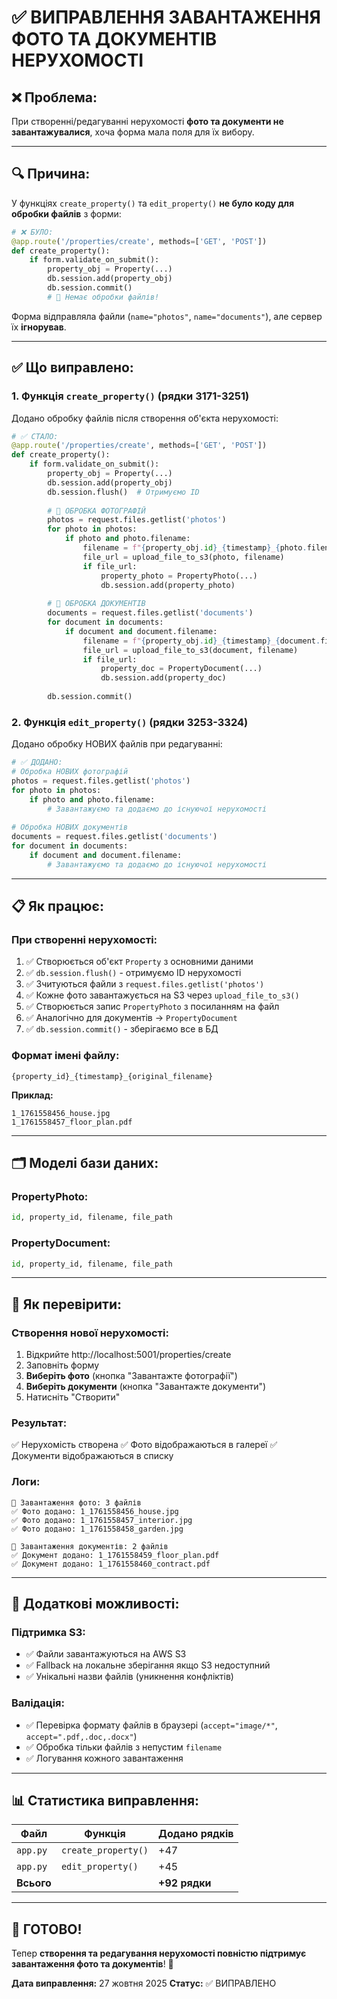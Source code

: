 # ✅ ВИПРАВЛЕННЯ ЗАВАНТАЖЕННЯ ФОТО ТА ДОКУМЕНТІВ НЕРУХОМОСТІ

## ❌ **Проблема:**

При створенні/редагуванні нерухомості **фото та документи не завантажувалися**, хоча форма мала поля для їх вибору.

---

## 🔍 **Причина:**

У функціях `create_property()` та `edit_property()` **не було коду для обробки файлів** з форми:

```python
# ❌ БУЛО:
@app.route('/properties/create', methods=['GET', 'POST'])
def create_property():
    if form.validate_on_submit():
        property_obj = Property(...)
        db.session.add(property_obj)
        db.session.commit()
        # 🔴 Немає обробки файлів!
```

Форма відправляла файли (`name="photos"`, `name="documents"`), але сервер їх **ігнорував**.

---

## ✅ **Що виправлено:**

### **1. Функція `create_property()` (рядки 3171-3251)**

Додано обробку файлів після створення об'єкта нерухомості:

```python
# ✅ СТАЛО:
@app.route('/properties/create', methods=['GET', 'POST'])
def create_property():
    if form.validate_on_submit():
        property_obj = Property(...)
        db.session.add(property_obj)
        db.session.flush()  # Отримуємо ID
        
        # 📸 ОБРОБКА ФОТОГРАФІЙ
        photos = request.files.getlist('photos')
        for photo in photos:
            if photo and photo.filename:
                filename = f"{property_obj.id}_{timestamp}_{photo.filename}"
                file_url = upload_file_to_s3(photo, filename)
                if file_url:
                    property_photo = PropertyPhoto(...)
                    db.session.add(property_photo)
        
        # 📄 ОБРОБКА ДОКУМЕНТІВ
        documents = request.files.getlist('documents')
        for document in documents:
            if document and document.filename:
                filename = f"{property_obj.id}_{timestamp}_{document.filename}"
                file_url = upload_file_to_s3(document, filename)
                if file_url:
                    property_doc = PropertyDocument(...)
                    db.session.add(property_doc)
        
        db.session.commit()
```

### **2. Функція `edit_property()` (рядки 3253-3324)**

Додано обробку НОВИХ файлів при редагуванні:

```python
# ✅ ДОДАНО:
# Обробка НОВИХ фотографій
photos = request.files.getlist('photos')
for photo in photos:
    if photo and photo.filename:
        # Завантажуємо та додаємо до існуючої нерухомості
        
# Обробка НОВИХ документів  
documents = request.files.getlist('documents')
for document in documents:
    if document and document.filename:
        # Завантажуємо та додаємо до існуючої нерухомості
```

---

## 📋 **Як працює:**

### **При створенні нерухомості:**

1. ✅ Створюється об'єкт `Property` з основними даними
2. ✅ `db.session.flush()` - отримуємо ID нерухомості
3. ✅ Зчитуються файли з `request.files.getlist('photos')`
4. ✅ Кожне фото завантажується на S3 через `upload_file_to_s3()`
5. ✅ Створюється запис `PropertyPhoto` з посиланням на файл
6. ✅ Аналогічно для документів → `PropertyDocument`
7. ✅ `db.session.commit()` - зберігаємо все в БД

### **Формат імені файлу:**

```
{property_id}_{timestamp}_{original_filename}
```

**Приклад:**
```
1_1761558456_house.jpg
1_1761558457_floor_plan.pdf
```

---

## 🗂️ **Моделі бази даних:**

### **PropertyPhoto:**
```python
id, property_id, filename, file_path
```

### **PropertyDocument:**
```python
id, property_id, filename, file_path
```

---

## 🧪 **Як перевірити:**

### **Створення нової нерухомості:**

1. Відкрийте http://localhost:5001/properties/create
2. Заповніть форму
3. **Виберіть фото** (кнопка "Завантажте фотографії")
4. **Виберіть документи** (кнопка "Завантажте документи")
5. Натисніть "Створити"

### **Результат:**

✅ Нерухомість створена
✅ Фото відображаються в галереї
✅ Документи відображаються в списку

### **Логи:**

```
📸 Завантаження фото: 3 файлів
✅ Фото додано: 1_1761558456_house.jpg
✅ Фото додано: 1_1761558457_interior.jpg
✅ Фото додано: 1_1761558458_garden.jpg

📄 Завантаження документів: 2 файлів
✅ Документ додано: 1_1761558459_floor_plan.pdf
✅ Документ додано: 1_1761558460_contract.pdf
```

---

## 🔧 **Додаткові можливості:**

### **Підтримка S3:**
- ✅ Файли завантажуються на AWS S3
- ✅ Fallback на локальне зберігання якщо S3 недоступний
- ✅ Унікальні назви файлів (уникнення конфліктів)

### **Валідація:**
- ✅ Перевірка формату файлів в браузері (`accept="image/*"`, `accept=".pdf,.doc,.docx"`)
- ✅ Обробка тільки файлів з непустим `filename`
- ✅ Логування кожного завантаження

---

## 📊 **Статистика виправлення:**

| Файл | Функція | Додано рядків |
|------|---------|---------------|
| `app.py` | `create_property()` | +47 |
| `app.py` | `edit_property()` | +45 |
| **Всього** | | **+92 рядки** |

---

## 🎯 **ГОТОВО!**

Тепер **створення та редагування нерухомості повністю підтримує завантаження фото та документів**! 🚀

**Дата виправлення:** 27 жовтня 2025
**Статус:** ✅ ВИПРАВЛЕНО

